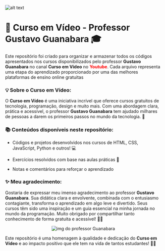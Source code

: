 ![alt text](https://user-images.githubusercontent.com/49786548/84605442-9c00ed80-ae73-11ea-9d21-9b0f431c8bd1.png)

# 📂 Curso em Vídeo - Professor Gustavo Guanabara 🎓
Este repositório foi criado para organizar e armazenar todos os códigos apresentados nos cursos disponibilizados pelo professor **Gustavo Guanabara** no canal **Curso em Vídeo** no <b style="color:red;">Youtube</b>. Cada arquivo representa uma etapa do aprendizado proporcionado por uma das melhores plataformas de ensino online gratuitas 

### 💡 Sobre o Curso em Vídeo:
O **Curso em Vídeo** é uma iniciativa incrível que oferece cursos gratuitos de tecnologia, programação, design e muito mais. Com uma abordagem clara, prática e acessível, o professor **Gustavo Guanabara** tem ajudado milhares de pessoas a darem os primeiros passos no mundo da tecnologia. 🌟

### 📚 Conteúdos disponíveis neste repositório:

- Códigos e projetos desenvolvidos nos cursos de HTML, CSS, JavaScript, Python e outros! 💻

- Exercícios resolvidos com base nas aulas práticas 📂

- Notas e comentários para reforçar o aprendizado 

### ✨ Meu agradecimento:
Gostaria de expressar meu imenso agradecimento ao professor **Gustavo Guanabara**. Sua didática clara e envolvente, combinada com o entusiasmo contagiante, transforma o aprendizado em algo leve e divertido. Seus cursos têm sido uma inspiração e um guia essencial na minha jornada no mundo da programação. Muito obrigado por compartilhar tanto conhecimento de forma gratuita e acessível! 👏🙏
<div style="text-align: center;">
    <img src="https://encrypted-tbn0.gstatic.com/images?q=tbn:ANd9GcR3LZ3dqlV1-W6O9DzMOQtlSwPmfu3pcaX0qA&s" alt="img do professor Guanabara">
</div>

Este repositório é uma homenagem à qualidade e dedicação do **Curso em Vídeo** e ao impacto positivo que ele tem na vida de tantos estudantes! 🚀✨